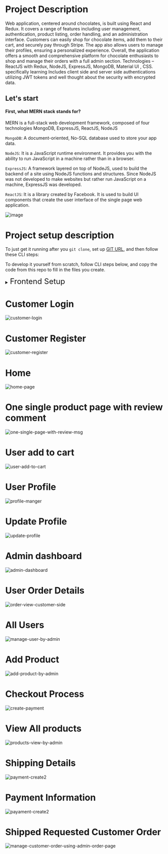 # Project Description 

Web application, centered around chocolates, is built using React and Redux. It covers a range of features including user management, authentication, product listing, order handling, and an administration interface. Customers can easily shop for chocolate items, add them to their cart, and securely pay through Stripe. The app also allows users to manage their profiles, ensuring a personalized experience. Overall, the application offers a smooth and comprehensive platform for chocolate enthusiasts to shop and manage their orders with a full admin section. Technologies – ReactJS with Redux, NodeJS, ExpressJS, MongoDB, Material UI , CSS. specifically learning Includes client side and server side authentications utilizing JWT tokens and well thought about the security with encrypted data.

## Let's start

#### First, what MERN stack stands for?

MERN is a full-stack web development framework, composed of four technologies MongoDB, ExpressJS, ReactJS, NodeJS

`MongoDB`: A document-oriented, No-SQL database used to store your app data.

`NodeJS`: It is a JavaScript runtime environment. It provides you with the ability to run JavaScript in a machine rather than in a browser.

`ExpressJS`: A framework layered on top of NodeJS, used to build the backend of a site using NodeJS functions and structures. Since NodeJS was not developed to make websites but rather run JavaScript on a machine, ExpressJS was developed.

`ReactJS`: It is a library created by Facebook. It is used to build UI components that create the user interface of the single page web application.

![image](https://github.com/Chanuth-silva10/choco-web-app-frontend-mern-with-redux/assets/80547770/d6c2adb0-9261-4761-8452-de247060d645)


# Project setup description
To just get it running after you `git clone`, set up [GIT URL](https://github.com/Chanuth-silva10/choco-web-app-frontend-mern-with-redux.git), and then follow these CLI steps:

To develop it yourself from scratch, follow CLI steps below, and copy the code from this repo to fill in the files you create.

<details>
<summary><span style="font-size:x-large">Frontend Setup</span></summary>

```bash
cd frontend
npm install
npm install -g nodemon
npm ren dev `or`  npm start 
```

</details>


# Customer Login

![customer-login](https://github.com/Chanuth-silva10/choco-web-app-frontend-mern-with-redux/assets/80547770/85708b95-0a6f-4aac-ae21-4b65c888f33f)

# Customer Register

![customer-register](https://github.com/Chanuth-silva10/choco-web-app-frontend-mern-with-redux/assets/80547770/f3ec3e5b-e26d-46a4-9859-ddc69ca2458c)

# Home

![home-page](https://github.com/Chanuth-silva10/choco-web-app-frontend-mern-with-redux/assets/80547770/851f5e57-bffb-49ba-98d3-26bb3fd549a0)

# One single product page with review comment

![one-single-page-with-review-msg](https://github.com/Chanuth-silva10/choco-web-app-frontend-mern-with-redux/assets/80547770/9feb22f1-664c-4ba8-a4a5-9a91b2571bfb)

# User add to cart
![user-add-to-cart](https://github.com/Chanuth-silva10/choco-web-app-frontend-mern-with-redux/assets/80547770/14eec102-50c3-4d5a-a7d9-a984f0182afa)

# User Profile
![profile-manger](https://github.com/Chanuth-silva10/choco-web-app-frontend-mern-with-redux/assets/80547770/43717ed8-16ce-419d-a5a1-0e72e3f545e7)

# Update Profile
![update-profile](https://github.com/Chanuth-silva10/choco-web-app-frontend-mern-with-redux/assets/80547770/f42354a9-70b1-40de-9765-f695a4fd33f5)

# Admin dashboard
![admin-dashboard](https://github.com/Chanuth-silva10/choco-web-app-frontend-mern-with-redux/assets/80547770/509638be-2913-4920-8fb2-c3ab967716ed)

# User Order Details
![order-view-customer-side](https://github.com/Chanuth-silva10/choco-web-app-frontend-mern-with-redux/assets/80547770/0d3dbcbc-e963-4e75-98b2-875331ceb025)

# All Users
![manage-user-by-admin](https://github.com/Chanuth-silva10/choco-web-app-frontend-mern-with-redux/assets/80547770/3c9d2ba1-2c3f-4ca1-b42f-617ebcaca5fd)

# Add Product
![add-product-by-admin](https://github.com/Chanuth-silva10/choco-web-app-frontend-mern-with-redux/assets/80547770/6540ad07-c187-4405-b004-befe1a78d0fe)

# Checkout Process
![create-payment](https://github.com/Chanuth-silva10/choco-web-app-frontend-mern-with-redux/assets/80547770/d780b926-30e1-4101-ad0b-9a0514cd99bb)

# View All products
![products-view-by-admin](https://github.com/Chanuth-silva10/choco-web-app-frontend-mern-with-redux/assets/80547770/048c8b87-f5b8-45d1-bc96-87841c5697d9)

# Shipping Details
![payment-create2](https://github.com/Chanuth-silva10/choco-web-app-frontend-mern-with-redux/assets/80547770/b28d1426-8240-4165-94ac-4506bfc542f7)

# Payment Information
![payament-create2](https://github.com/Chanuth-silva10/choco-web-app-frontend-mern-with-redux/assets/80547770/e047cd96-90eb-4f9f-a428-dc3ec21c4919)

# Shipped Requested Customer Order
![manage-customer-order-using-admin-order-page](https://github.com/Chanuth-silva10/choco-web-app-frontend-mern-with-redux/assets/80547770/2b00fe4d-36c3-4f09-aad7-0df338b81899)

